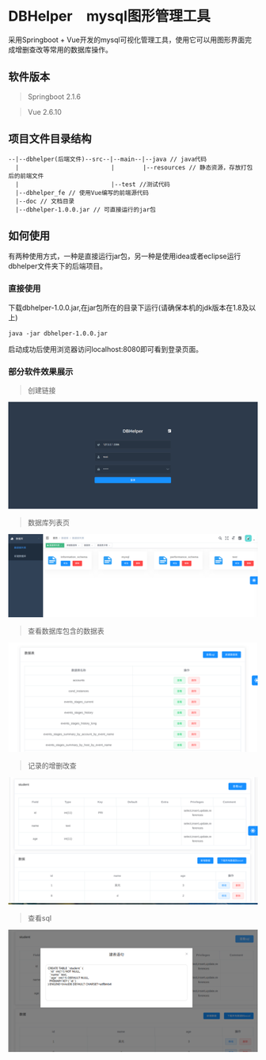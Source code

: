 # DBHelper　mysql图形管理工具
采用Springboot + Vue开发的mysql可视化管理工具，使用它可以用图形界面完成增删查改等常用的数据库操作。

## 软件版本  
> Springboot 2.1.6  

> Vue 2.6.10

## 项目文件目录结构
```
--|--dbhelper(后端文件)--src--|--main--|--java // java代码
  |                          |        |--resources // 静态资源，存放打包后的前端文件
  |                          |--test //测试代码   
  |--dbhelper_fe // 使用Vue编写的前端源代码
  |--doc // 文档目录
  |--dbhelper-1.0.0.jar // 可直接运行的jar包         

```

## 如何使用
有两种使用方式，一种是直接运行jar包，另一种是使用idea或者eclipse运行dbhelper文件夹下的后端项目。

### 直接使用
下载dbhelper-1.0.0.jar,在jar包所在的目录下运行(请确保本机的jdk版本在1.8及以上)
```
java -jar dbhelper-1.0.0.jar
```
启动成功后使用浏览器访问localhost:8080即可看到登录页面。

### 部分软件效果展示
> 创建链接  

<img src="doc/images/login.png">

> 数据库列表页  

<img src="doc/images/dblist.png">

> 查看数据库包含的数据表  

<img src="doc/images/tablelist.png">

> 记录的增删改查  

<img src="doc/images/crud.png">

> 查看sql  

<img src="doc/images/showsql.png">